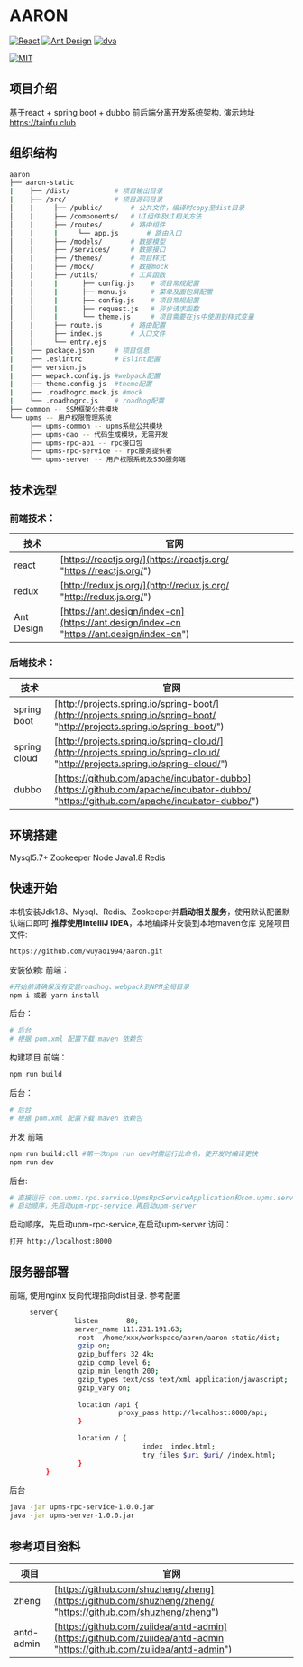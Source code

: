 # AARON
[![React](https://img.shields.io/badge/react-^16.2.0-brightgreen.svg?style=flat-square)](https://github.com/facebook/react)
[![Ant Design](https://img.shields.io/badge/ant--design-^3.0.3-yellowgreen.svg?style=flat-square)](https://github.com/ant-design/ant-design)
[![dva](https://img.shields.io/badge/dva-^2.1.0-orange.svg?style=flat-square)](https://github.com/dvajs/dva)

[![MIT](https://img.shields.io/dub/l/vibe-d.svg?style=flat-square)](http://opensource.org/licenses/MIT)

## 项目介绍
基于react + spring boot + dubbo 前后端分离开发系统架构.
演示地址 <https://tainfu.club>
## 组织结构 

```bash
aaron
├── aaron-static
|    ├── /dist/           # 项目输出目录
|    ├── /src/            # 项目源码目录
│    |     ├── /public/       # 公共文件，编译时copy至dist目录
│    |     ├── /components/   # UI组件及UI相关方法
│    |     ├── /routes/       # 路由组件
│    |     |     └── app.js       # 路由入口
│    |     ├── /models/       # 数据模型
│    |     ├── /services/     # 数据接口
│    |     ├── /themes/       # 项目样式
│    |     ├── /mock/         # 数据mock
│    |     ├── /utils/        # 工具函数
│    |     |      ├── config.js    # 项目常规配置
│    │     |      ├── menu.js      # 菜单及面包屑配置
│    │     |      ├── config.js    # 项目常规配置
│    │     |      ├── request.js   # 异步请求函数
│    │     |      └── theme.js     # 项目需要在js中使用到样式变量
│    |     ├── route.js       # 路由配置
│    |     ├── index.js       # 入口文件
│    |     └── entry.ejs     
|    ├── package.json     # 项目信息
|    ├── .eslintrc        # Eslint配置
|    ├── version.js
|    ├── wepack.config.js #webpack配置
|    ├── theme.config.js  #theme配置        
|    ├── .roadhogrc.mock.js #mock        
|    └── .roadhogrc.js    # roadhog配置
├── common -- SSM框架公共模块
└── upms -- 用户权限管理系统
     ├── upms-common -- upms系统公共模块
     ├── upms-dao -- 代码生成模块，无需开发
     ├── upms-rpc-api -- rpc接口包
     ├── upms-rpc-service -- rpc服务提供者
     └── upms-server -- 用户权限系统及SSO服务端
```

## 技术选型

### 前端技术：

| 技术 |  官网 |
| ------------- | ----- |
| react | [https://reactjs.org/](https://reactjs.org/ "https://reactjs.org/") | 
| redux | [http://redux.js.org/](http://redux.js.org/ "http://redux.js.org/")
| Ant Design | [https://ant.design/index-cn](https://ant.design/index-cn "https://ant.design/index-cn")|

### 后端技术：
| 技术 | 官网 |
| ------------- | ----- |
| spring boot | [http://projects.spring.io/spring-boot/](http://projects.spring.io/spring-boot/ "http://projects.spring.io/spring-boot/") |
| spring cloud | [http://projects.spring.io/spring-cloud/](http://projects.spring.io/spring-cloud/ "http://projects.spring.io/spring-cloud/") |
| dubbo | [https://github.com/apache/incubator-dubbo](https://github.com/apache/incubator-dubbo/ "https://github.com/apache/incubator-dubbo/") |
## 环境搭建
Mysql5.7+
Zookeeper
Node
Java1.8
Redis
## 快速开始
本机安装Jdk1.8、Mysql、Redis、Zookeeper并**启动相关服务**，使用默认配置默认端口即可
**推荐使用IntelliJ IDEA**，本地编译并安装到本地maven仓库
克隆项目文件:
```bash
https://github.com/wuyao1994/aaron.git
```

安装依赖:
前端：
```bash
#开始前请确保没有安装roadhog、webpack到NPM全局目录
npm i 或者 yarn install
```
后台：
```bash
# 后台
# 根据 pom.xml 配置下载 maven 依赖包
```
构建项目
前端：
```bash
npm run build
```
后台：
```bash
# 后台
# 根据 pom.xml 配置下载 maven 依赖包
```
开发
前端
```bash
npm run build:dll #第一次npm run dev时需运行此命令，使开发时编译更快
npm run dev
```
后台:
```bash
# 直接运行 com.upms.rpc.service.UpmsRpcServiceApplication和com.upms.server.UpmsServerApplication main()方法启动后台服务
# 启动顺序，先启动upm-rpc-service,再启动upm-server
```
启动顺序，先启动upm-rpc-service,在启动upm-server
访问：
```bash
打开 http://localhost:8000
```
## 服务器部署
前端, 使用nginx 反向代理指向dist目录.
参考配置
```bash
     server{
                listen       80;
                server_name 111.231.191.63;
                 root  /home/xxx/workspace/aaron/aaron-static/dist;
                 gzip on;
                 gzip_buffers 32 4k;
                 gzip_comp_level 6;
                 gzip_min_length 200;
                 gzip_types text/css text/xml application/javascript;
                 gzip_vary on;
 
                 location /api {
                           proxy_pass http://localhost:8000/api;
                 }
  
                 location / {
                                 index  index.html;
                                 try_files $uri $uri/ /index.html;
                 }
         }

```
后台
```bash
java -jar upms-rpc-service-1.0.0.jar
java -jar upms-server-1.0.0.jar
```


## 参考项目资料

| 项目 |  官网 |
| ------------- | ----- |
| zheng | [https://github.com/shuzheng/zheng](https://github.com/shuzheng/zheng/ "https://github.com/shuzheng/zheng") | 
| antd-admin | [https://github.com/zuiidea/antd-admin](https://github.com/zuiidea/antd-admin "https://github.com/zuiidea/antd-admin") |
